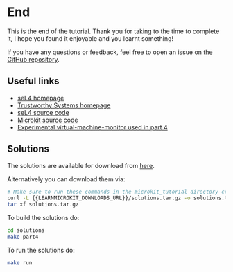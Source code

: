 # End

This is the end of the tutorial. Thank you for taking to the time to complete it, I hope
you found it enjoyable and you learnt something!

If you have any questions or feedback, feel free to open an issue on [the GitHub repository](https://github.com/au-ts/microkit_tutorial).

## Useful links

* [seL4 homepage](https://sel4.systems/)
* [Trustworthy Systems homepage](https://trustworthy.systems/)
* [seL4 source code](https://github.com/seL4/seL4)
* [Microkit source code](https://github.com/seL4/microkit)
* [Experimental virtual-machine-monitor used in part 4](https://github.com/au-ts/libvmm)

## Solutions

The solutions are available for download from [here](https://{{LEARNMICROKIT_DOWNLOADS_URL}}/solutions.tar.gz).

Alternatively you can download them via:
```sh
# Make sure to run these commands in the microkit_tutorial directory created in part 0
curl -L {{LEARNMICROKIT_DOWNLOADS_URL}}/solutions.tar.gz -o solutions.tar.gz
tar xf solutions.tar.gz
```

To build the solutions do:
```sh
cd solutions
make part4
```

To run the solutions do:
```sh
make run
```
